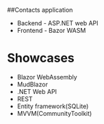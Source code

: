 ##Contacts application
* Backend - ASP.NET web API
* Frontend - Bazor WASM

# Showcases
* Blazor WebAssembly
* MudBlazor
* .NET Web API
* REST
* Entity framework(SQLite)
* MVVM(CommunityToolkit)

